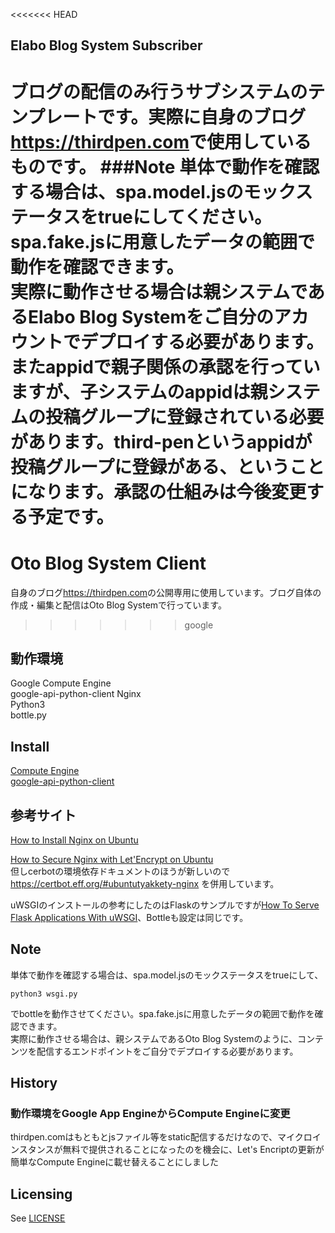 <<<<<<< HEAD
## Elabo Blog System Subscriber
ブログの配信のみ行うサブシステムのテンプレートです。実際に自身のブログ<https://thirdpen.com>で使用しているものです。
###Note
単体で動作を確認する場合は、spa.model.jsのモックステータスをtrueにしてください。spa.fake.jsに用意したデータの範囲で動作を確認できます。  
実際に動作させる場合は親システムであるElabo Blog Systemをご自分のアカウントでデプロイする必要があります。  
またappidで親子関係の承認を行っていますが、子システムのappidは親システムの投稿グループに登録されている必要があります。third-penというappidが投稿グループに登録がある、ということになります。承認の仕組みは今後変更する予定です。
=======
# Oto Blog System Client
自身のブログ<https://thirdpen.com>の公開専用に使用しています。ブログ自体の作成・編集と配信はOto Blog Systemで行っています。
>>>>>>> google

## 動作環境
Google Compute Engine  
google-api-python-client
Nginx  
Python3  
bottle.py

## Install
[Compute Engine](https://cloud.google.com/compute/docs/?hl=ja)  
[google-api-python-client](https://developers.google.com/api-client-library/python/start/installation)

## 参考サイト
[How to Install Nginx on Ubuntu](https://www.digitalocean.com/community/tutorials/how-to-install-nginx-on-ubuntu-16-04)  

[How to Secure Nginx with Let'Encrypt on Ubuntu](https://www.digitalocean.com/community/tutorials/how-to-secure-nginx-with-let-s-encrypt-on-ubuntu-16-04)  
但しcerbotの環境依存ドキュメントのほうが新しいので
<https://certbot.eff.org/#ubuntutyakkety-nginx>
を併用しています。  

uWSGIのインストールの参考にしたのはFlaskのサンプルですが[How To Serve Flask Applications With uWSGI](https://www.digitalocean.com/community/tutorials/how-to-serve-flask-applications-with-uwsgi-and-nginx-on-ubuntu-16-04)、Bottleも設定は同じです。

## Note
単体で動作を確認する場合は、spa.model.jsのモックステータスをtrueにして、  

```
python3 wsgi.py
```
でbottleを動作させてください。spa.fake.jsに用意したデータの範囲で動作を確認できます。  
実際に動作させる場合は、親システムであるOto Blog Systemのように、コンテンツを配信するエンドポイントをご自分でデプロイする必要があります。  

## History
### 動作環境をGoogle App EngineからCompute Engineに変更
thirdpen.comはもともとjsファイル等をstatic配信するだけなので、マイクロインスタンスが無料で提供されることになったのを機会に、Let's Encriptの更新が簡単なCompute Engineに載せ替えることにしました
## Licensing
See [LICENSE](LICENSE)
